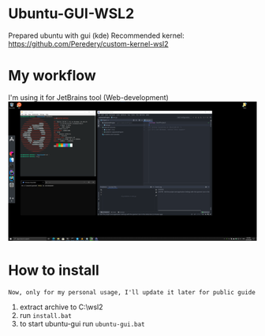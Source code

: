 # Ubuntu-GUI-WSL2

Prepared ubuntu with gui (kde)
Recommended kernel: https://github.com/Peredery/custom-kernel-wsl2

# My workflow
I'm using it for JetBrains tool (Web-development)
![Ubuntu+windows](https://raw.githubusercontent.com/Peredery/Ubuntu-GUI-WSL2/main/screen.png)

# How to install

``Now, only for my personal usage, I'll update it later for public guide``

1. extract archive to C:\wsl2
2. run ``install.bat``
3. to start ubuntu-gui run ``ubuntu-gui.bat``

